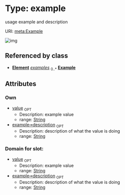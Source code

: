 
# Type: example


usage example and description

URI: [meta:Example](https://w3id.org/biolink/biolinkml/meta/Example)


![img](http://yuml.me/diagram/nofunky;dir:TB/class/[Element]++-%20examples%200..*>[Example&#124;value:string%20%3F;description:string%20%3F],[Element])

## Referenced by class

 *  **[Element](Element.md)** *[examples](examples.md)*  <sub>0..*</sub>  **[Example](Example.md)**

## Attributes


### Own

 * [value](value.md)  <sub>OPT</sub>
    * Description: example value
    * range: [String](types/String.md)
 * [example➞description](value_description.md)  <sub>OPT</sub>
    * Description: description of what the value is doing
    * range: [String](types/String.md)

### Domain for slot:

 * [value](value.md)  <sub>OPT</sub>
    * Description: example value
    * range: [String](types/String.md)
 * [example➞description](value_description.md)  <sub>OPT</sub>
    * Description: description of what the value is doing
    * range: [String](types/String.md)
